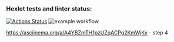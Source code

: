 ### Hexlet tests and linter status:
[![Actions Status](https://github.com/OnlySkillsR/frontend-project-46/actions/workflows/hexlet-check.yml/badge.svg)](https://github.com/OnlySkillsR/frontend-project-46/actions)
![example workflow](https://github.com/github/docs/actions/workflows/github-actions-demo.yml/badge.svg)


https://asciinema.org/a/A4YBZmTH1pzUZqACPg2KmWjKv - step 4
